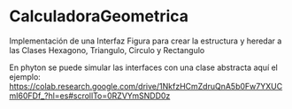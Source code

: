 # CalculadoraGeometrica
Implementación de una Interfaz Figura para crear la estructura y heredar a las Clases Hexagono, Triangulo, Circulo y Rectangulo

En phyton se puede simular las interfaces con una clase abstracta aquí el ejemplo:
https://colab.research.google.com/drive/1NkfzHCmZdruQnA5b0Fw7YXUCmI60FDf_?hl=es#scrollTo=0RZVYmSNDD0z
